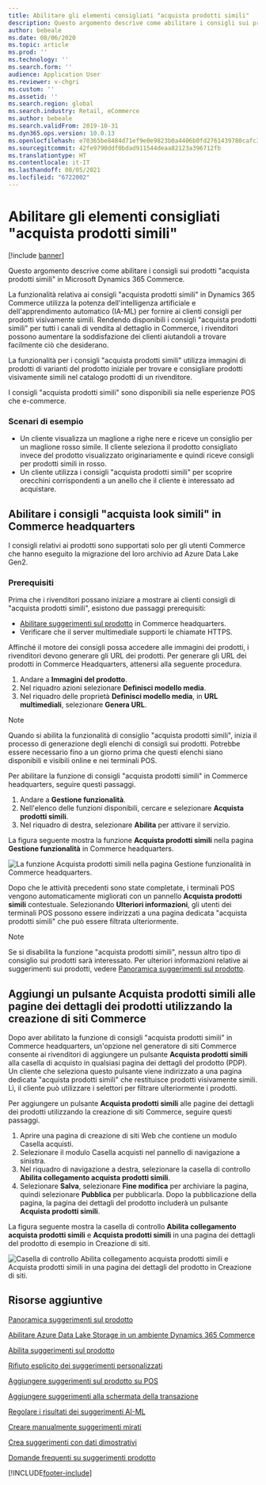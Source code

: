 ```yaml
---
title: Abilitare gli elementi consigliati "acquista prodotti simili"
description: Questo argomento descrive come abilitare i consigli sui prodotti "acquista prodotti simili" in Microsoft Dynamics 365 Commerce.
author: bebeale
ms.date: 08/06/2020
ms.topic: article
ms.prod: ''
ms.technology: ''
ms.search.form: ''
audience: Application User
ms.reviewer: v-chgri
ms.custom: ''
ms.assetid: ''
ms.search.region: global
ms.search.industry: Retail, eCommerce
ms.author: bebeale
ms.search.validFrom: 2019-10-31
ms.dyn365.ops.version: 10.0.13
ms.openlocfilehash: e70365be8484d71ef9e0e9823b0a4406b0fd2761439780cafc30e1284bda1f20
ms.sourcegitcommit: 42fe9790ddf0bdad911544deaa82123a396712fb
ms.translationtype: HT
ms.contentlocale: it-IT
ms.lasthandoff: 08/05/2021
ms.locfileid: "6722002"
---
```

# <a name="enable-shop-similar-looks-recommendations"></a>Abilitare gli elementi consigliati "acquista prodotti simili"

[!include [banner](includes/banner.md)]

Questo argomento descrive come abilitare i consigli sui prodotti "acquista prodotti simili" in Microsoft Dynamics 365 Commerce.

La funzionalità relativa ai consigli "acquista prodotti simili" in Dynamics 365 Commerce utilizza la potenza dell'intelligenza artificiale e dell'apprendimento automatico (IA-ML) per fornire ai clienti consigli per prodotti visivamente simili. Rendendo disponibili i consigli "acquista prodotti simili" per tutti i canali di vendita al dettaglio in Commerce, i rivenditori possono aumentare la soddisfazione dei clienti aiutandoli a trovare facilmente ciò che desiderano.

La funzionalità per i consigli "acquista prodotti simili" utilizza immagini di prodotti di varianti del prodotto iniziale per trovare e consigliare prodotti visivamente simili nel catalogo prodotti di un rivenditore. 

I consigli "acquista prodotti simili" sono disponibili sia nelle esperienze POS che e-commerce.

### <a name="example-scenarios"></a>Scenari di esempio

- Un cliente visualizza un maglione a righe nere e riceve un consiglio per un maglione rosso simile. Il cliente seleziona il prodotto consigliato invece del prodotto visualizzato originariamente e quindi riceve consigli per prodotti simili in rosso. 
- Un cliente utilizza i consigli "acquista prodotti simili" per scoprire orecchini corrispondenti a un anello che il cliente è interessato ad acquistare.

## <a name="enable-shop-similar-looks-recommendations-in-commerce-headquarters"></a>Abilitare i consigli "acquista look simili" in Commerce headquarters

I consigli relativi ai prodotti sono supportati solo per gli utenti Commerce che hanno eseguito la migrazione del loro archivio ad Azure Data Lake Gen2.

### <a name="prerequisites"></a>Prerequisiti

Prima che i rivenditori possano iniziare a mostrare ai clienti consigli di "acquista prodotti simili", esistono due passaggi prerequisiti:

- [Abilitare suggerimenti sul prodotto](enable-product-recommendations.md) in Commerce headquarters.
- Verificare che il server multimediale supporti le chiamate HTTPS.

Affinché il motore dei consigli possa accedere alle immagini dei prodotti, i rivenditori devono generare gli URL dei prodotti. Per generare gli URL dei prodotti in Commerce Headquarters, attenersi alla seguente procedura.

1. Andare a **Immagini del prodotto**.
1. Nel riquadro azioni selezionare **Definisci modello media**.
1. Nel riquadro delle proprietà **Definisci modello media**, in **URL multimediali**, selezionare **Genera URL**.

> [!NOTE]
> Quando si abilita la funzionalità di consiglio "acquista prodotti simili", inizia il processo di generazione degli elenchi di consigli sui prodotti. Potrebbe essere necessario fino a un giorno prima che questi elenchi siano disponibili e visibili online e nei terminali POS.

Per abilitare la funzione di consigli "acquista prodotti simili" in Commerce headquarters, seguire questi passaggi.

1. Andare a **Gestione funzionalità**.
1. Nell'elenco delle funzioni disponibili, cercare e selezionare **Acquista prodotti simili**.
1. Nel riquadro di destra, selezionare **Abilita** per attivare il servizio.

La figura seguente mostra la funzione **Acquista prodotti simili** nella pagina **Gestione funzionalità** in Commerce headquarters.

![La funzione Acquista prodotti simili nella pagina Gestione funzionalità in Commerce headquarters.](./media/enableshopsimilarlooks.png)

Dopo che le attività precedenti sono state completate, i terminali POS vengono automaticamente migliorati con un pannello **Acquista prodotti simili** contestuale. Selezionando **Ulteriori informazioni**, gli utenti dei terminali POS possono essere indirizzati a una pagina dedicata "acquista prodotti simili" che può essere filtrata ulteriormente.

> [!NOTE]
> Se si disabilita la funzione "acquista prodotti simili", nessun altro tipo di consiglio sui prodotti sarà interessato. Per ulteriori informazioni relative ai suggerimenti sui prodotti, vedere [Panoramica suggerimenti sul prodotto](product-recommendations.md).

## <a name="add-a-shop-similar-looks-button-to-product-details-pages-by-using-commerce-site-builder"></a>Aggiungi un pulsante Acquista prodotti simili alle pagine dei dettagli dei prodotti utilizzando la creazione di siti Commerce

Dopo aver abilitato la funzione di consigli "acquista prodotti simili" in Commerce headquarters, un'opzione nel generatore di siti Commerce consente ai rivenditori di aggiungere un pulsante **Acquista prodotti simili** alla casella di acquisto in qualsiasi pagina dei dettagli del prodotto (PDP). Un cliente che seleziona questo pulsante viene indirizzato a una pagina dedicata "acquista prodotti simili" che restituisce prodotti visivamente simili. Lì, il cliente può utilizzare i selettori per filtrare ulteriormente i prodotti.

Per aggiungere un pulsante **Acquista prodotti simili** alle pagine dei dettagli dei prodotti utilizzando la creazione di siti Commerce, seguire questi passaggi.

1. Aprire una pagina di creazione di siti Web che contiene un modulo Casella acquisti.
1. Selezionare il modulo Casella acquisti nel pannello di navigazione a sinistra.
1. Nel riquadro di navigazione a destra, selezionare la casella di controllo **Abilita collegamento acquista prodotti simili**.
1. Selezionare **Salva**, selezionare **Fine modifica** per archiviare la pagina, quindi selezionare **Pubblica** per pubblicarla. Dopo la pubblicazione della pagina, la pagina dei dettagli del prodotto includerà un pulsante **Acquista prodotti simili**.

La figura seguente mostra la casella di controllo **Abilita collegamento acquista prodotti simili** e **Acquista prodotti simili** in una pagina dei dettagli del prodotto di esempio in Creazione di siti.

![Casella di controllo Abilita collegamento acquista prodotti simili e Acquista prodotti simili in una pagina dei dettagli del prodotto in Creazione di siti.](./media/SSLecomtooling.png)

## <a name="additional-resources"></a>Risorse aggiuntive

[Panoramica suggerimenti sul prodotto](product-recommendations.md)

[Abilitare Azure Data Lake Storage in un ambiente Dynamics 365 Commerce](enable-adls-environment.md)

[Abilita suggerimenti sul prodotto](enable-product-recommendations.md)

[Rifiuto esplicito dei suggerimenti personalizzati](personalization-gdpr.md)

[Aggiungere suggerimenti sul prodotto su POS](product.md)

[Aggiungere suggerimenti alla schermata della transazione](add-recommendations-control-pos-screen.md)

[Regolare i risultati dei suggerimenti AI-ML](modify-product-recommendation-results.md)

[Creare manualmente suggerimenti mirati](create-editorial-recommendation-lists.md)

[Crea suggerimenti con dati dimostrativi](product-recommendations-demo-data.md)

[Domande frequenti su suggerimenti prodotto](faq-recommendations.md)


[!INCLUDE[footer-include](../includes/footer-banner.md)]
